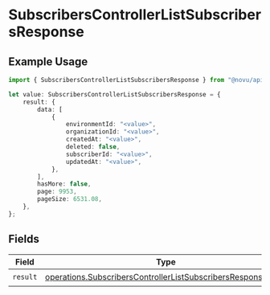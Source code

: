 # SubscribersControllerListSubscribersResponse

## Example Usage

```typescript
import { SubscribersControllerListSubscribersResponse } from "@novu/api/models/operations";

let value: SubscribersControllerListSubscribersResponse = {
    result: {
        data: [
            {
                environmentId: "<value>",
                organizationId: "<value>",
                createdAt: "<value>",
                deleted: false,
                subscriberId: "<value>",
                updatedAt: "<value>",
            },
        ],
        hasMore: false,
        page: 9953,
        pageSize: 6531.08,
    },
};
```

## Fields

| Field                                                                                                                                      | Type                                                                                                                                       | Required                                                                                                                                   | Description                                                                                                                                |
| ------------------------------------------------------------------------------------------------------------------------------------------ | ------------------------------------------------------------------------------------------------------------------------------------------ | ------------------------------------------------------------------------------------------------------------------------------------------ | ------------------------------------------------------------------------------------------------------------------------------------------ |
| `result`                                                                                                                                   | [operations.SubscribersControllerListSubscribersResponseBody](../../models/operations/subscriberscontrollerlistsubscribersresponsebody.md) | :heavy_check_mark:                                                                                                                         | N/A                                                                                                                                        |